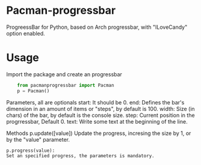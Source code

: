 Pacman-progressbar
==================

ProgreessBar for Python, based on Arch progressbar, with "ILoveCandy" option enabled.


Usage
=================

Import the package and create an progressbar
~~~~~ python
	from pacmanprogressbar import Pacman
    p = Pacman()
~~~~~

Parameters, all are optionals
    start: It should be 0.
    end: Defines the bar's dimension in an amount of items or "steps", by default is 100.
    width: Size (in chars) of the bar, by default is the console size. 
    step: Current position in the progrressbar, Default 0.
    text: Write some text at the beginning of the line.


Methods
	p.update([value])
	Update the progress, incresing the size by 1, or by the "value" parameter.

    p.progress(value):
	Set an specified progress, the parameters is mandatory.